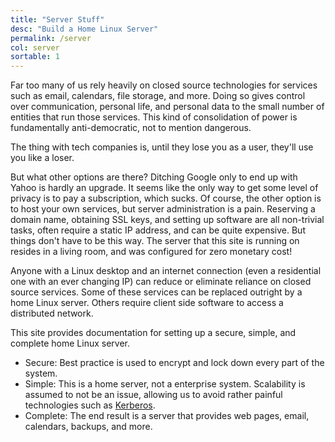 ```yaml
---
title: "Server Stuff"
desc: "Build a Home Linux Server"
permalink: /server
col: server
sortable: 1
---
```


Far too many of us rely heavily on closed source technologies for services such as email, calendars, file storage, and more. Doing so gives control over communication, personal life, and personal data to the small number of entities that run those services. This kind of consolidation of power is fundamentally anti-democratic, not to mention dangerous.

The thing with tech companies is, until they lose you as a user, they'll use you like a loser.

But what other options are there? Ditching Google only to end up with Yahoo is hardly an upgrade. It seems like the only way to get some level of privacy is to pay a subscription, which sucks. Of course, the other option is to host your own services, but server administration is a pain. Reserving a domain name, obtaining SSL keys, and setting up software are all non-trivial tasks, often require a static IP address, and can be quite expensive. But things don't have to be this way. The server that this site is running on resides in a living room, and was configured for zero monetary cost!

Anyone with a Linux desktop and an internet connection (even a residential one with an ever changing IP) can reduce or eliminate reliance on closed source services. Some of these services can be replaced outright by a home Linux server. Others require client side software to access a distributed network.

This site provides documentation for setting up a secure, simple, and complete home Linux server.
 * Secure: Best practice is used to encrypt and lock down every part of the system.
 * Simple: This is a home server, not a enterprise system. Scalability is assumed to not be an issue, allowing us to avoid rather painful technologies such as [Kerberos](https://en.wikipedia.org/wiki/Kerberos_%28protocol%29).
 * Complete: The end result is a server that provides web pages, email, calendars, backups, and more.
